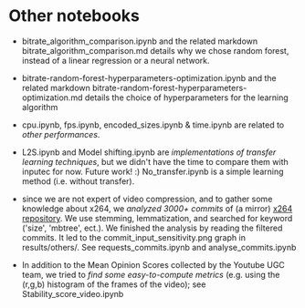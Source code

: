 # Other notebooks

- bitrate_algorithm_comparison.ipynb and the related markdown bitrate_algorithm_comparison.md details why we chose random forest, instead of a linear regression or a neural network.

- bitrate-random-forest-hyperparameters-optimization.ipynb and the related markdown bitrate-random-forest-hyperparameters-optimization.md details the choice of hyperparameters for the learning algorithm

- cpu.ipynb, fps.ipynb, encoded_sizes.ipynb & time.ipynb are related to *other performances*.

- L2S.ipynb and Model shifting.ipynb are *implementations of transfer learning techniques*, but we didn't have the time to compare them with inputec for now. Future work! :)  No_transfer.ipynb is a simple learning method (i.e. without transfer).

- since we are not expert of video compression, and to gather some knowledge about x264, we *analyzed 3000+ commits* of (a mirror) [x264 repository](https://github.com/mirror/x264). We use stemming, lemmatization, and searched for keyword ('size', 'mbtree', ect.). We finished the analysis by reading the filtered commits. It led to the commit_input_sensitivity.png graph in results/others/. See requests_commits.ipynb and analyse_commits.ipynb

- In addition to the Mean Opinion Scores collected by the Youtube UGC team, we tried to *find some easy-to-compute metrics* (e.g. using the (r,g,b) histogram of the frames of the video); see Stability_score_video.ipynb
